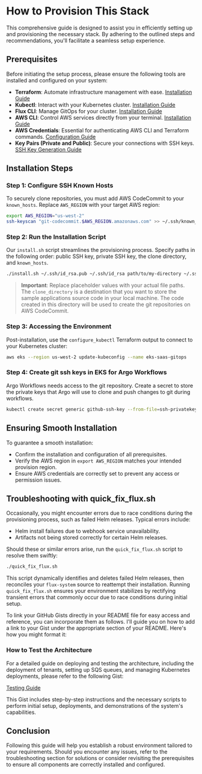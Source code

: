 # How to Provision This Stack

This comprehensive guide is designed to assist you in efficiently setting up and provisioning the necessary stack. By adhering to the outlined steps and recommendations, you'll facilitate a seamless setup experience.

## Prerequisites

Before initiating the setup process, please ensure the following tools are installed and configured on your system:

- **Terraform**: Automate infrastructure management with ease. [Installation Guide](https://learn.hashicorp.com/tutorials/terraform/install-cli)
- **Kubectl**: Interact with your Kubernetes cluster. [Installation Guide](https://kubernetes.io/docs/tasks/tools/)
- **Flux CLI**: Manage GitOps for your cluster. [Installation Guide](https://fluxcd.io/flux/installation/)
- **AWS CLI**: Control AWS services directly from your terminal. [Installation Guide](https://docs.aws.amazon.com/cli/latest/userguide/getting-started-install.html)
- **AWS Credentials**: Essential for authenticating AWS CLI and Terraform commands. [Configuration Guide](https://docs.aws.amazon.com/cli/latest/userguide/cli-configure-files.html)
- **Key Pairs (Private and Public)**: Secure your connections with SSH keys. [SSH Key Generation Guide](https://en.wikibooks.org/wiki/Cryptography/Generate_a_keypair_using_OpenSSL)

## Installation Steps

### Step 1: Configure SSH Known Hosts
To securely clone repositories, you must add AWS CodeCommit to your `known_hosts`. Replace `AWS_REGION` with your target AWS region:

```bash
export AWS_REGION="us-west-2"
ssh-keyscan "git-codecommit.$AWS_REGION.amazonaws.com" >> ~/.ssh/known_hosts
```

### Step 2: Run the Installation Script
Our `install.sh` script streamlines the provisioning process. Specify paths in the following order: public SSH key, private SSH key, the clone directory, and `known_hosts`.

```bash
./install.sh ~/.ssh/id_rsa.pub ~/.ssh/id_rsa path/to/my-directory ~/.ssh/known_hosts
```

> **Important**: Replace placeholder values with your actual file paths. The `clone_directory` is a destination that you want to store the sample applications source code in your local machine. The code created in this directory will be used to create the git repositories on AWS CodeCommit.

### Step 3: Accessing the Environment

Post-installation, use the `configure_kubectl` Terraform output to connect to your Kubernetes cluster:

```bash
aws eks --region us-west-2 update-kubeconfig --name eks-saas-gitops
```

### Step 4: Create git ssh keys in EKS for Argo Workflows

Argo Workflows needs access to the git repository. Create a secret to store the private keys that Argo will use to clone and push changes to git during workflows.

```bash
kubectl create secret generic github-ssh-key --from-file=ssh-privatekey= ~/.ssh/id_rsa --from-literal=ssh-privatekey.mode=0600 -nargo-workflows --kubeconfig ~/.kube/config
```

## Ensuring Smooth Installation

To guarantee a smooth installation:

- Confirm the installation and configuration of all prerequisites.
- Verify the AWS region in `export AWS_REGION` matches your intended provision region.
- Ensure AWS credentials are correctly set to prevent any access or permission issues.

## Troubleshooting with quick_fix_flux.sh

Occasionally, you might encounter errors due to race conditions during the provisioning process, such as failed Helm releases. Typical errors include:

- Helm install failures due to webhook service unavailability.
- Artifacts not being stored correctly for certain Helm releases.

Should these or similar errors arise, run the `quick_fix_flux.sh` script to resolve them swiftly:

```bash
./quick_fix_flux.sh
```

This script dynamically identifies and deletes failed Helm releases, then reconciles your `flux-system` source to reattempt their installation. Running `quick_fix_flux.sh` ensures your environment stabilizes by rectifying transient errors that commonly occur due to race conditions during initial setup.

To link your GitHub Gists directly in your README file for easy access and reference, you can incorporate them as follows. I'll guide you on how to add a link to your Gist under the appropriate section of your README. Here's how you might format it:

### How to Test the Architecture

For a detailed guide on deploying and testing the architecture, including the deployment of tenants, setting up SQS queues, and managing Kubernetes deployments, please refer to the following Gist:

[Testing Guide](https://gist.github.com/lusoal/4de3dea19ded8f71f12dfcd82111ee57)

This Gist includes step-by-step instructions and the necessary scripts to perform initial setup, deployments, and demonstrations of the system's capabilities.

## Conclusion

Following this guide will help you establish a robust environment tailored to your requirements. Should you encounter any issues, refer to the troubleshooting section for solutions or consider revisiting the prerequisites to ensure all components are correctly installed and configured.
